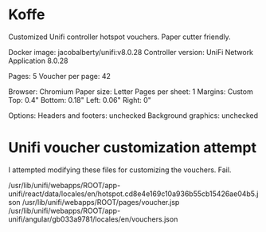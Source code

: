 # Koffe

Customized Unifi controller hotspot vouchers. Paper cutter friendly.

Docker image: jacobalberty/unifi:v8.0.28
Controller version: UniFi Network Application 8.0.28

Pages: 5
Voucher per page: 42

Browser: Chromium
Paper size: Letter
Pages per sheet: 1 
Margins: Custom
Top: 0.4"
Bottom: 0.18"
Left: 0.06"
Right: 0"

Options:
Headers and footers: unchecked
Background graphics: unchecked

# Unifi voucher customization attempt

I attempted modifying these files for customizing the vouchers. Fail.

/usr/lib/unifi/webapps/ROOT/app-unifi/react/data/locales/en/hotspot.cd8e4e169c10a936b55cb15426ae04b5.json
/usr/lib/unifi/webapps/ROOT/pages/voucher.jsp
/usr/lib/unifi/webapps/ROOT/app-unifi/angular/gb033a9781/locales/en/vouchers.json